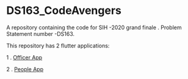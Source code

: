 # DS163_CodeAvengers
A repository containing the code for SIH -2020 grand finale . Problem Statement number -DS163.

This repository has 2 flutter applications:

1 .  [Officer App](https://github.com/saisanjana/DS163_CodeAvengers/tree/master/officer%20app)

2 . [People App](https://github.com/saisanjana/DS163_CodeAvengers/tree/master/people%20app)
